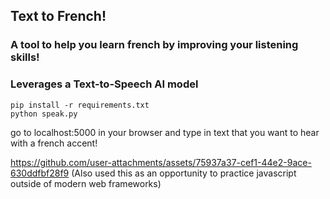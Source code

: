 ## Text to French!

### A tool to help you learn french by improving your listening skills!
### Leverages a Text-to-Speech AI model

```
pip install -r requirements.txt
python speak.py
```

go to localhost:5000 in your browser and type in text that you want to hear with a french accent!


https://github.com/user-attachments/assets/75937a37-cef1-44e2-9ace-630ddfbf28f9
(Also used this as an opportunity to practice javascript outside of modern web frameworks)



